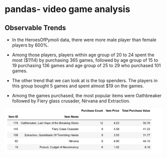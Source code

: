 # pandas- video game analysis

## Observable Trends
* In the HeroesOfPymoli data, there were more male player than female players by 600%. 

* Among those players, players within age group of 20 to 24 spent the most ($1114) by purchasing
365 games, followed by age group of 15 to 19 purchasing 136 games and age group of 25 to 29 who purchased 101 games. 

* The other trend that we can look at is the top spenders. The players in this group bought 5 games and spent almost $19 on the games. 
* Among the games purchased, the most popular items were Oathbreaker followed by Fiery glass crusader, Nirvana and Extraction.


![videogames](Images/most_popular.png)


